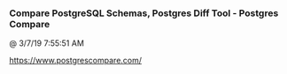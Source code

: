 ﻿

### Compare PostgreSQL Schemas, Postgres Diff Tool - Postgres Compare
@ 3/7/19 7:55:51 AM

https://www.postgrescompare.com/

